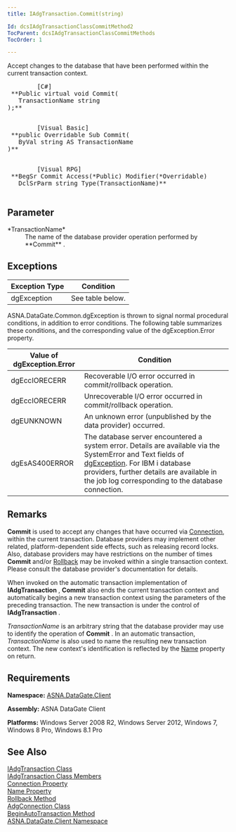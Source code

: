 ```yaml
---
title: IAdgTransaction.Commit(string)

Id: dcsIAdgTransactionClassCommitMethod2
TocParent: dcsIAdgTransactionClassCommitMethods
TocOrder: 1

---
```


Accept changes to the database that have been performed within the current transaction context.
<pre>        <span class="lang">[C#]</span>
 **Public virtual void Commit(<br />   TransactionName string<br />);** 
      </pre>
<pre>        <span class="lang">[Visual Basic] </span>
 **public Overridable Sub Commit(<br />   ByVal string AS TransactionName<br />)** 
      </pre>
<pre class="prettyprint">
        <span class="lang">[Visual RPG]</span>
 **BegSr Commit Access(*Public) Modifier(*Overridable)
   DclSrParm string Type(TransactionName)** 
      </pre>

## Parameter

<dl>
        <dt>
 *TransactionName* 
        </dt>
        <dd>The name of the database provider operation performed by **Commit** .
					</dd>
</dl>

## Exceptions



| Exception Type | Condition |
| ---- | ---- |
| dgException | See table below. |



ASNA.DataGate.Common.dgException is thrown to signal normal procedural conditions, in addition to error conditions. The following table summarizes these conditions, and the corresponding value of the dgException.Error property.
<br />



| Value of dgException.Error | Condition |
| ---- | ---- |
| dgEccIORECERR | Recoverable I/O error occurred in commit/rollback operation. |
| dgEccIORECERR | Unrecoverable I/O error occurred in commit/rollback operation. |
| dgEUNKNOWN | An unknown error (unpublished by the data provider) occurred. |
| dgEsAS400ERROR | The database server encountered a system error. Details are available via the SystemError and Text fields of [dgException](dgexception-class.html). For IBM i database providers, further details are available in the job log corresponding to the database connection. |



## Remarks

**Commit** is used to accept any changes that have occurred via [Connection](iadg-transaction-class-connection-property.html), within the current transaction. Database providers may implement other related, platform-dependent side effects, such as releasing record locks. Also, database providers may have restrictions on the number of times **Commit** and/or [ Rollback](iadg-transaction-class-rollback-method.html) may be invoked within a single transaction context. Please consult the database provider's documentation for details.

When invoked on the automatic transaction implementation of **IAdgTransaction** , **Commit** also ends the current transaction context and automatically begins a new transaction context using the parameters of the preceding transaction. The new transaction is under the control of **IAdgTransaction** .

*TransactionName* is an arbitrary string that the database provider may use to identify the operation of **Commit** . In an automatic transaction, *TransactionName* is also used to name the resulting new transaction context. The new context's identification is reflected by the [Name](iadg-transaction-class-name-property.html) property on return.
## Requirements

<span> **Namespace:** [ASNA.DataGate.Client](datagate-client-namespace.html) </span> 

<span> **Assembly:** ASNA DataGate Client</span> 

<span> **Platforms:** Windows Server 2008 R2, Windows Server 2012, Windows 7, Windows 8 Pro, Windows 8.1 Pro</span> 
## See Also


[IAdgTransaction Class](iadg-transaction-class.html)
      <br />
[IAdgTransaction Class Members](iadg-transaction-members.html)
      <br />
[Connection Property](iadg-transaction-class-connection-property.html)
      <br />
[Name Property](iadg-transaction-class-name-property.html)
      <br />
[Rollback Method](iadg-transaction-class-rollback-method.html)
      <br />
[AdgConnection Class](adg-connection-class.html)
      <br />
      [BeginAutoTransaction 
					Method](adg-connection-class-begin-auto-transaction-method-main.html)
      <br />
[ASNA.DataGate.Client Namespace](datagate-client-namespace.html)

